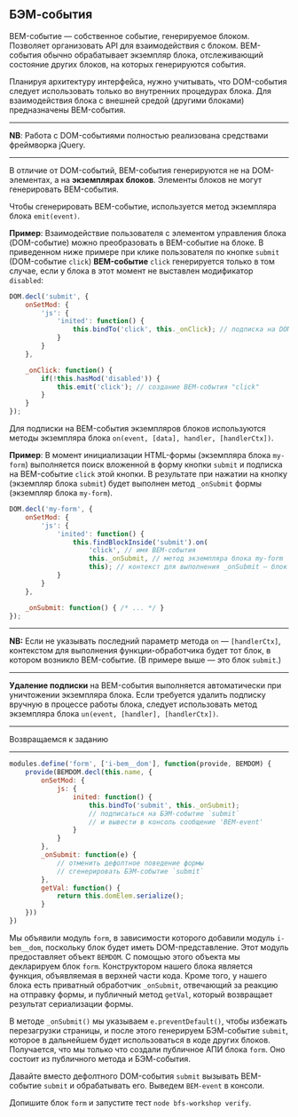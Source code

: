 ## БЭМ-события

BEM-событие — собственное событие, генерируемое блоком. Позволяет организовать API для взаимодействия с блоком. BEM-события обычно обрабатывает экземпляр блока, отслеживающий состояние других блоков, на которых генерируются события.

Планируя архитектуру интерфейса, нужно учитывать, что DOM-события следует использовать только во внутренних процедурах блока. Для взаимодействия блока с внешней средой (другими блоками) предназначены BEM-события.

-------------------------------------------------------------------------------

**NB**: Работа с DOM-событиями полностью реализована средствами фреймворка jQuery.

-------------------------------------------------------------------------------

В отличие от DOM-событий, BEM-события генерируются не на DOM-элементах, а на **экземплярах блоков**. Элементы блоков не могут генерировать BEM-события.

Чтобы сгенерировать BEM-событие, используется метод экземпляра блока `emit(event)`.

**Пример**: Взаимодействие пользователя с элементом управления блока
  (DOM-событие) можно преобразовать в BEM-событие на блоке. В
  приведенном ниже примере при клике пользователя по кнопке `submit`
  (DOM-событие `click`) **BEM-событие** `click` генерируется только в
  том случае, если у блока в этот момент не выставлен модификатор
  `disabled`:

```js
DOM.decl('submit', {
    onSetMod: {
        'js': {
            'inited': function() {
                this.bindTo('click', this._onClick); // подписка на DOM-событие "click"
            }
        }
    },

    _onClick: function() {
        if(!this.hasMod('disabled')) {
            this.emit('click'); // создание BEM-события "click"
        }
    }
});
```

Для подписки на BEM-события экземпляров блоков используются методы
экземпляра блока `on(event, [data], handler, [handlerCtx])`.

**Пример**: В момент инициализации HTML-формы (экземпляра блока `my-form`)
выполняется поиск вложенной в форму кнопки `submit` и подписка на
BEM-событие `click` этой кнопки. В результате при нажатии на кнопку
(экземпляр блока `submit`) будет выполнен метод `_onSubmit` формы
(экземпляр блока `my-form`).

```js
DOM.decl('my-form', {
    onSetMod: {
        'js': {
            'inited': function() {
                this.findBlockInside('submit').on(
                    'click', // имя BEM-события
                    this._onSubmit, // метод экземпляра блока my-form
                    this); // контекст для выполнения _onSubmit — блок my-form
            }
        }
    },

    _onSubmit: function() { /* ... */ }
});
```

-------------------------------------------------------------------------------

**NB:** Если не указывать последний параметр метода `on` —
  `[handlerCtx]`, контекстом для выполнения функции-обработчика будет
  тот блок, в котором возникло BEM-событие. (В примере выше — это блок
  `submit`.)

-------------------------------------------------------------------------------


**Удаление подписки** на BEM-события выполняется автоматически при
уничтожении экземпляра блока. Если требуется удалить подписку вручную
в процессе работы блока, следует использовать метод экземпляра блока
`un(event, [handler], [handlerCtx])`.

-------------------------------------------------------------------------------

Возвращаемся к заданию

-------------------------------------------------------------------------------

```js
modules.define('form', ['i-bem__dom'], function(provide, BEMDOM) {
    provide(BEMDOM.decl(this.name, {
        onSetMod: {
            js: {
                inited: function() {
                    this.bindTo('submit', this._onSubmit);
                    // подписаться на БЭМ-событие `submit`
                    // и вывести в консоль сообщение 'BEM-event'
                }
            }
        },
        _onSubmit: function(e) {
            // отменить дефолтное поведение формы
            // сгенерировать БЭМ-событие `submit`
        },
        getVal: function() {
            return this.domElem.serialize();
        }
    }))
})
```

Мы объявили модуль `form`, в зависимости которого добавили модуль `i-bem__dom`, поскольку блок будет иметь DOM-представление. Этот модуль предоставляет объект `BEMDOM`. С помощью этого объекта мы декларируем блок `form`. Конструктором нашего блока является функция, объявляемая в верхней части кода. Кроме того, у нашего блока есть приватный обработчик `_onSubmit`, отвечающий за реакцию на отправку формы, и публичный метод `getVal`, который возвращает результат сериализации формы.

В методе `_onSubmit()` мы указываем `e.preventDefault()`, чтобы избежать перезагрузки страницы, и после этого генерируем БЭМ-событие `submit`, которое в дальнейшем будет использоваться в коде других блоков. Получается, что мы только что создали публичное АПИ блока `form`. Оно состоит из публичного метода и БЭМ-события.

Давайте вместо дефолтного DOM-события `submit` вызывать BEM-событие `submit` и обрабатывать его. Выведем `BEM-event` в консоли.

Допишите блок `form` и запустите тест `node bfs-workshop verify`.
